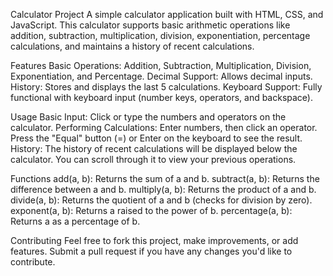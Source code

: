 Calculator Project
A simple calculator application built with HTML, CSS, and JavaScript. This calculator supports basic arithmetic operations like addition, subtraction, multiplication, division, exponentiation, percentage calculations, and maintains a history of recent calculations.

Features
Basic Operations: Addition, Subtraction, Multiplication, Division, Exponentiation, and Percentage.
Decimal Support: Allows decimal inputs.
History: Stores and displays the last 5 calculations.
Keyboard Support: Fully functional with keyboard input (number keys, operators, and backspace).

Usage
Basic Input: Click or type the numbers and operators on the calculator.
Performing Calculations: Enter numbers, then click an operator. Press the "Equal" button (=) or Enter on the keyboard to see the result.
History: The history of recent calculations will be displayed below the calculator. You can scroll through it to view your previous operations.

Functions
add(a, b): Returns the sum of a and b.
subtract(a, b): Returns the difference between a and b.
multiply(a, b): Returns the product of a and b.
divide(a, b): Returns the quotient of a and b (checks for division by zero).
exponent(a, b): Returns a raised to the power of b.
percentage(a, b): Returns a as a percentage of b.

Contributing
Feel free to fork this project, make improvements, or add features. Submit a pull request if you have any changes you'd like to contribute.